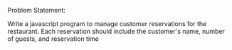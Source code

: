 Problem Statement:

Write a javascript program to manage customer reservations for the restaurant. Each reservation should include the customer's name, number of guests, and reservation time
